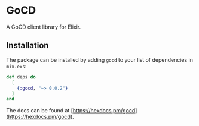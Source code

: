 # GoCD

A GoCD client library for Elixir.

## Installation

The package can be installed
by adding `gocd` to your list of dependencies in `mix.exs`:

```elixir
def deps do
  [
    {:gocd, "~> 0.0.2"}
  ]
end
```

The docs can be found at [https://hexdocs.pm/gocd](https://hexdocs.pm/gocd).

